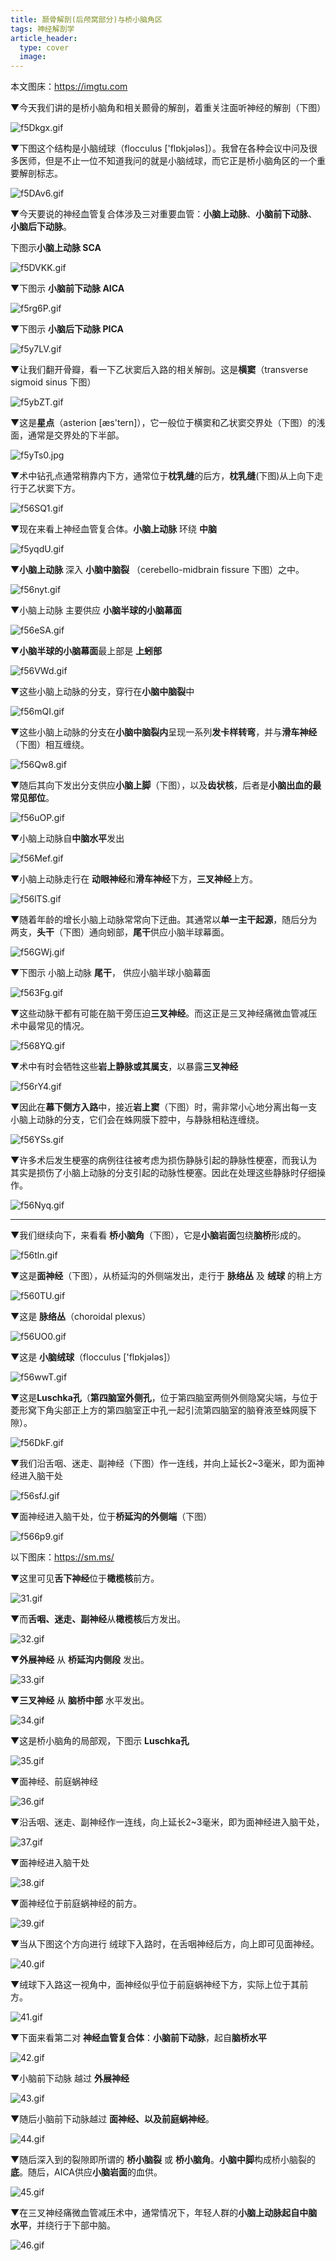 ```yaml
---
title: 颞骨解剖(后颅窝部分)与桥小脑角区
tags: 神经解剖学
article_header:
  type: cover
  image:
---
```


本文图床：https://imgtu.com

▼今天我们讲的是桥小脑角和相关颞骨的解剖，着重关注面听神经的解剖（下图）

<!--more-->

![f5Dkgx.gif](https://z3.ax1x.com/2021/08/17/f5Dkgx.gif)

▼下图这个结构是小脑绒球（flocculus ['flɒkjələs]）。我曾在各种会议中问及很多医师，但是不止一位不知道我问的就是小脑绒球，而它正是桥小脑角区的一个重要解剖标志。

![f5DAv6.gif](https://z3.ax1x.com/2021/08/17/f5DAv6.gif)

▼今天要说的神经血管复合体涉及三对重要血管：**小脑上动脉**、**小脑前下动脉**、**小脑后下动脉**。   

下图示**小脑上动脉 SCA**

![f5DVKK.gif](https://z3.ax1x.com/2021/08/17/f5DVKK.gif)

▼下图示 **小脑前下动脉 AICA**

![f5rg6P.gif](https://z3.ax1x.com/2021/08/17/f5rg6P.gif)

▼下图示 **小脑后下动脉 PICA**

![f5y7LV.gif](https://z3.ax1x.com/2021/08/17/f5y7LV.gif)

▼让我们翻开骨瓣，看一下乙状窦后入路的相关解剖。这是**横窦**（transverse sigmoid sinus 下图）

![f5ybZT.gif](https://z3.ax1x.com/2021/08/17/f5ybZT.gif)

▼这是**星点**（asterion  [æs'tern]），它一般位于横窦和乙状窦交界处（下图）的浅面，通常是交界处的下半部。

![f5yTs0.jpg](https://z3.ax1x.com/2021/08/17/f5yTs0.jpg)

▼术中钻孔点通常稍靠内下方，通常位于**枕乳缝**的后方，**枕乳缝**(下图)从上向下走行于乙状窦下方。

![f56SQ1.gif](https://z3.ax1x.com/2021/08/17/f56SQ1.gif)

▼现在来看上神经血管复合体。**小脑上动脉** 环绕 **中脑**

![f5yqdU.gif](https://z3.ax1x.com/2021/08/17/f5yqdU.gif)

▼**小脑上动脉** 深入 **小脑中脑裂** （cerebello-midbrain fissure 下图）之中。

![f56nyt.gif](https://z3.ax1x.com/2021/08/17/f56nyt.gif)

▼小脑上动脉 主要供应 **小脑半球的小脑幕面**

![f56eSA.gif](https://z3.ax1x.com/2021/08/17/f56eSA.gif)

▼**小脑半球的小脑幕面**最上部是 **上蚓部**

![f56VWd.gif](https://z3.ax1x.com/2021/08/17/f56VWd.gif)

▼这些小脑上动脉的分支，穿行在**小脑中脑裂**中

![f56mQI.gif](https://z3.ax1x.com/2021/08/17/f56mQI.gif)

▼这些小脑上动脉的分支在**小脑中脑裂内**呈现一系列**发卡样转弯**，并与**滑车神经**（下图）相互缠绕。

![f56Qw8.gif](https://z3.ax1x.com/2021/08/17/f56Qw8.gif)

▼随后其向下发出分支供应**小脑上脚**（下图），以及**齿状核**，后者是**小脑出血的最常见部位**。

![f56uOP.gif](https://z3.ax1x.com/2021/08/17/f56uOP.gif)

▼小脑上动脉自**中脑水平**发出

![f56Mef.gif](https://z3.ax1x.com/2021/08/17/f56Mef.gif)

▼小脑上动脉走行在 **动眼神经**和**滑车神经**下方，**三叉神经**上方。

![f56lTS.gif](https://z3.ax1x.com/2021/08/17/f56lTS.gif)

▼随着年龄的增长小脑上动脉常常向下迂曲。其通常以**单一主干起源**，随后分为两支，**头干**（下图）通向蚓部，**尾干**供应小脑半球幕面。

![f56GWj.gif](https://z3.ax1x.com/2021/08/17/f56GWj.gif)

▼下图示 小脑上动脉 **尾干**， 供应小脑半球小脑幕面

![f563Fg.gif](https://z3.ax1x.com/2021/08/17/f563Fg.gif)

▼这些动脉干都有可能在脑干旁压迫**三叉神经**。而这正是三叉神经痛微血管减压术中最常见的情况。

![f568YQ.gif](https://z3.ax1x.com/2021/08/17/f568YQ.gif)

▼术中有时会牺牲这些**岩上静脉或其属支**，以暴露**三叉神经**

![f56rY4.gif](https://z3.ax1x.com/2021/08/17/f56rY4.gif)

▼因此在**幕下侧方入路**中，接近**岩上窦**（下图）时，需非常小心地分离出每一支小脑上动脉的分支，它们会在蛛网膜下腔中，与静脉相粘连缠绕。

![f56YSs.gif](https://z3.ax1x.com/2021/08/17/f56YSs.gif)

▼许多术后发生梗塞的病例往往被考虑为损伤静脉引起的静脉性梗塞，而我认为其实是损伤了小脑上动脉的分支引起的动脉性梗塞。因此在处理这些静脉时仔细操作。

![f56Nyq.gif](https://z3.ax1x.com/2021/08/17/f56Nyq.gif)

---

▼我们继续向下，来看看 **桥小脑角**（下图），它是**小脑岩面**包绕**脑桥**形成的。

![f56tln.gif](https://z3.ax1x.com/2021/08/17/f56tln.gif)

▼这是**面神经**（下图），从桥延沟的外侧端发出，走行于 **脉络丛** 及 **绒球** 的稍上方

![f560TU.gif](https://z3.ax1x.com/2021/08/17/f560TU.gif)

▼这是 **脉络丛**（choroidal plexus）

![f56UO0.gif](https://z3.ax1x.com/2021/08/17/f56UO0.gif)

▼这是 **小脑绒球**（flocculus ['flɒkjələs]）

![f56wwT.gif](https://z3.ax1x.com/2021/08/17/f56wwT.gif)

▼这是**Luschka孔**（**第四脑室外侧孔**，位于第四脑室两侧外侧隐窝尖端，与位于菱形窝下角尖部正上方的第四脑室正中孔一起引流第四脑室的脑脊液至蛛网膜下隙）。

![f56DkF.gif](https://z3.ax1x.com/2021/08/17/f56DkF.gif)

▼我们沿舌咽、迷走、副神经（下图）作一连线，并向上延长2~3毫米，即为面神经进入脑干处

![f56sfJ.gif](https://z3.ax1x.com/2021/08/17/f56sfJ.gif)

▼面神经进入脑干处，位于**桥延沟的外侧端**（下图）

![f566p9.gif](https://z3.ax1x.com/2021/08/17/f566p9.gif)

以下图床：https://sm.ms/

▼这里可见**舌下神经**位于**橄榄核**前方。

![31.gif](https://i.loli.net/2021/08/17/F17X4Eq23PCg8Vm.gif)

▼而**舌咽、迷走、副神经**从**橄榄核**后方发出。

![32.gif](https://i.loli.net/2021/08/17/Qm97a5eVs3xnTYE.gif)

▼**外展神经** 从 **桥延沟内侧段** 发出。

![33.gif](https://i.loli.net/2021/08/17/bqmBj9dz53IaLJo.gif)

▼**三叉神经** 从 **脑桥中部** 水平发出。

![34.gif](https://i.loli.net/2021/08/17/uE17hwoObvnPAWt.gif)

▼这是桥小脑角的局部观，下图示 **Luschka孔**

![35.gif](https://i.loli.net/2021/08/17/ipFrofmsAxTXPDu.gif)

▼面神经、前庭蜗神经

![36.gif](https://i.loli.net/2021/08/17/wX9NW57fUSQLrPV.gif)

▼沿舌咽、迷走、副神经作一连线，向上延长2~3毫米，即为面神经进入脑干处，

![37.gif](https://i.loli.net/2021/08/17/uMmY3rwGx8FpW1e.gif)

▼面神经进入脑干处

![38.gif](https://i.loli.net/2021/08/17/WjZ4sv9LzJbcDp1.gif)

▼面神经位于前庭蜗神经的前方。

![39.gif](https://i.loli.net/2021/08/17/mMWq3vYoCaDulUJ.gif)

▼当从下图这个方向进行 绒球下入路时，在舌咽神经后方，向上即可见面神经。

![40.gif](https://i.loli.net/2021/08/17/jRGr5myS9ZnzV1d.gif)

▼绒球下入路这一视角中，面神经似乎位于前庭蜗神经下方，实际上位于其前方。

![41.gif](https://i.loli.net/2021/08/17/WYfJlbXpS7ZLhzG.gif)

▼下面来看第二对 **神经血管复合体**：**小脑前下动脉**，起自**脑桥水平**

![42.gif](https://i.loli.net/2021/08/17/gR4E1obeSTZ3PGk.gif)

▼小脑前下动脉 越过 **外展神经**

![43.gif](https://i.loli.net/2021/08/17/RFVE9sInJ57h6zj.gif)

▼随后小脑前下动脉越过 **面神经、以及前庭蜗神经**。

![44.gif](https://i.loli.net/2021/08/17/8sb4zZPEvGShU7i.gif)

▼随后深入到的裂隙即所谓的 **桥小脑裂** 或 **桥小脑角**。**小脑中脚**构成桥小脑裂的**底**。随后，AICA供应**小脑岩面**的血供。

![45.gif](https://i.loli.net/2021/08/17/tNvOrk3PJzyphw9.gif)

▼在三叉神经痛微血管减压术中，通常情况下，年轻人群的**小脑上动脉起自中脑水平**，并绕行于下部中脑。

![46.gif](https://i.loli.net/2021/08/17/LAXkbu9VrFJswvP.gif)







